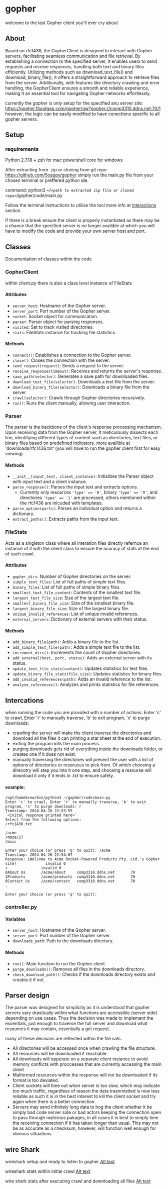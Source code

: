 # gopher
welcome to the last Gopher client you'll ever cry about 

## About
Based on rfc1436, the GopherClient is designed to interact with Gopher servers, facilitating seamless communication and file retrieval. By establishing a connection to the specified server, it enables users to send requests and receive responses, handling both text and binary files efficiently. Utilizing methods such as download_text_file() and download_binary_file(), it offers a straightforward approach to retrieve files from the server. Additionally, with features like directory crawling and error handling, the GopherClient ensures a smooth and reliable experience, making it an essential tool for navigating Gopher networks effortlessly.

currently the gopher is only setup for the specified anu server site: https://gopher.floodgap.com/gopher/gw?gopher://comp3310.ddns.net:70/1 however, the logic can be easily modified to have conections specific to all gopher servers.
## Setup

### requirements 
Python 2.7.18 +
zsh for mac 
powershell core for windows


After extracting from .zip or cloning from git repo https://github.com/5oappy/gopher
simply run the main.py file from your chosen terminal or preffered python ide.

command:
python3 ~/`<path to extracted zip file or cloned repo>`/gopher/code/main.py

Follow the terminal instructions to utilise the tool more info at [interactions](##Intercations) section.

If there is a break ensure the client is properly instantiated as there may be a chance that the specified server is no longer availible at which you will have to modify the code and provide your own server host and port.

## Classes
Documentation of classes within the code

### GopherClient
within client.py there is also a class level instance of FileStats

#### Attributes
- `server_host`: Hostname of the Gopher server.
- `server_port`: Port number of the Gopher server.
- `socket`: Socket object for communication.
- `parser`: Parser object for parsing responses.
- `visited`: Set to track visited directories.
- `stats`: FileStats instance for tracking file statistics.

#### Methods
- `connect()`: Establishes a connection to the Gopher server.
- `close()`: Closes the connection with the server.
- `send_request(request)`: Sends a request to the server.
- `receive_response(timeout)`: Receives and returns the server's response.
- `save_path(selector)`: Generates a save path for downloaded files.
- `download_text_file(selector)`: Downloads a text file from the server.
- `download_binary_file(selector)`: Downloads a binary file from the server.
- `crawl(selector)`: Crawls through Gopher directories recursively.
- `run()`: Runs the client manually, allowing user interaction.

### Parser
The parser is the backbone of the client's response processing mechanism. Upon receiving data from the Gopher server, it meticulously dissects each line, identifying different types of content such as directories, text files, or binary files based on predefined indicators. more availible at 'downloads/rfc1436.txt' (you will have to run the gopher client first for easy viewing).

#### Methods

- `__init__(input_text, client_instance)`: Initializes the Parser object with input text and a client instance.
- `parse_response()`: Parses the input text and extracts options.
    - Currently only resources `'type' == '0'`, binary `'type' == '9'`, and directories `'type' == '1'` are processed, others mentioned within the rfc1436 are inlcuded with templates.
- `parse_option(parts)`: Parses an individual option and returns a dictionary.
- `extract_paths()`: Extracts paths from the input text.


### FileStats
Acts as a singleton class where all interation files directly refernce an instance of it with the client class to ensure the acuracy of stats at the end of each crawl.

#### Attributes

- `gopher_dirs`: Number of Gopher directories on the server.
- `simple_text_files`: List of full paths of simple text files.
- `binary_files`: List of full paths of simple binary files.
- `smallest_text_file_content`: Contents of the smallest text file.
- `largest_text_file_size`: Size of the largest text file.
- `smallest_binary_file_size`: Size of the smallest binary file.
- `largest_binary_file_size`: Size of the largest binary file.
- `unique_invalid_references`: List of unique invalid references.
- `external_servers`: Dictionary of external servers with their status.

#### Methods

- `add_binary_file(path)`: Adds a binary file to the list.
- `add_simple_text_file(path)`: Adds a simple text file to the list.
- `increment_dirs()`: Increments the count of Gopher directories.
- `add_external(host, port, status)`: Adds an external server with its status.
- `update_text_file_stats(content)`: Updates statistics for text files.
- `update_binary_file_stats(file_size)`: Updates statistics for binary files.
- `add_invalid_references(path)`: Adds an invalid reference to the list.
- `analyse_references()`: Analyzes and prints statistics for file references.

## Intercations
when running the code you are provided with a number of actions:
Enter 'c' to crawl, Enter 'r' to manually traverse, 'b' to exit program, 'x' to purge downloads: 
- crawling the server will make the client traverse the directories and download all the files it can printing a stat sheet at the end of execution.
- exiting the program kills the main process.
- purging downloads gets rid of everything inside the downloads folder, or creates one if it does not exist.
- manually traversing the directories will present the user with a list of options of directories or resoruces to pick from. Of which choosing a direcotry will step you into it one step, and choosing a resourse will download it only if it ends in .txt to ensure safety.

#### example:

```
/opt/homebrew/bin/python3 ~/gopher/code/main.py
Enter 'c' to crawl, Enter 'r' to manually traverse, 'b' to exit program, 'x' to purge downloads: r
Timestamp: 2024-04-26 22:53:55
`<inital response printed here>`
Select from the following options:
/rfc1436.txt

/acme
/maze/17
/misc

Enter your choice (or press 'q' to quit): /acme
Timestamp: 2024-04-26 22:54:07
Response: iWelcome to Acme Rocket-Powered Products Pty. Ltd.'s Gopher site!             invalid 0
i               invalid 0
0About Us       /acme/about     comp3310.ddns.net       70
1Products       /acme/products  comp3310.ddns.net       70
0Contact Us     /acme/contact   comp3310.ddns.net       70
.

Enter your choice (or press 'q' to quit): 
```

### controller.py

#### Variables

- `server_host`: Hostname of the Gopher server.
- `server_port`: Port number of the Gopher server.
- `downloads_path`: Path to the downloads directory.

#### Methods

- `run()`: Main function to run the Gopher client.
- `purge_downloads()`: Removes all files in the downloads directory.
- `check_download_path()`: Checks if the downloads directory exists and creates it if not.


## Parser design
The parser was designed for simplicity as it is understood that gopher servers vary drastically within what functions are accessible (server side) depending on use cases. Thus the decision was made to implement the essentials, just enough to traverse the full server and download what resources it may contain, essentially a get request. 

many of these decisons are reflected within the file sats:
- All directories will be accessed once when crawling the file structure.
- All resources will be downloaded if reachable.
- All downloads will opperate on a separate client instance to avoid memory conflicts with proccesses that are currently accessing the main client
- Malformed resources within the response will not be downloaded if its format is too deviated.
- Client sockets will time out when server is too slow, which may indicate too much traffic, regardless of reason the data trasnmistted is now less reliable as such it is in the best interest to kill the client socket and try again when there is a better connection.
- Servers may send infinitely long data to hog the client whether it be simply bad code server side or bad actors keeping the connection open to pass through malicious pakages, in all cases it is best to simply time the receiving connection if it has taken longer than usual. This may not be as accurate as a checksum, however, will function well enough for obvious sittuations.

## wire Shark
wireshark setup and ready to listen to gopher
[Alt text](photos/wireshark1.png)

wireshark stats within initial crawl
[Alt text](photos/wireshark2.png)

wire shark stats after executing crawl and downloading all files
[Alt text](photos/wireshark3.png)
